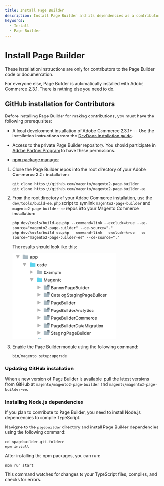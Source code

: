 ```yaml
---
title: Install Page Builder
description: Install Page Builder and its dependencies as a contributor.
keywords:
  - Install
  - Page Builder
---
```


# Install Page Builder

<InlineAlert variant="info" slots="text"/>

These installation instructions are only for contributors to the Page Builder code or documentation.

For everyone else, Page Builder is automatically installed with Adobe Commerce 2.3.1. There is nothing else you need to do.

## GitHub installation for Contributors

Before installing Page Builder for making contributions, you must have the following prerequisites:

-  A local development installation of Adobe Commerce 2.3.1+ -- Use the installation instructions from the [DevDocs installation guide](https://experienceleague.adobe.com/en/docs/commerce-operations/installation-guide/overview).

-  Access to the private Page Builder repository. You should participate in [Adobe Partner Program](https://business.adobe.com/products/magento/partners.html) to have these permissions.

-  [npm package manager](https://www.npmjs.com/get-npm)

1. Clone the Page Builder repos into the root directory of your Adobe Commerce 2.3+ installation:

    ```terminal
    git clone https://github.com/magento/magento2-page-builder
    git clone https://github.com/magento/magento2-page-builder-ee
    ```

1. From the root directory of your Adobe Commerce installation, use the `dev/tools/build-ee.php` script to symlink `magento2-page-builder` and `magento2-page-builder-ee` repos into your Magento Commerce installation:

    ```terminal
    php dev/tools/build-ee.php --command=link --exclude=true --ee-source="magento2-page-builder" --ce-source="."
    php dev/tools/build-ee.php --command=link --exclude=true --ee-source="magento2-page-builder-ee" --ce-source="."
    ```

    The results should look like this:

    ![Symlinks to Page Builder](../_images/page-builder/symlinked-pagebuilder.png)

1. Enable the Page Builder module using the following command:

    ```terminal
    bin/magento setup:upgrade
    ```

### Updating GitHub installation

When a new version of Page Builder is available, pull the latest versions from GitHub at `magento/magento2-page-builder` and `magento/magento2-page-builder-ee`.

### Installing Node.js dependencies

If you plan to contribute to Page Builder, you need to install Node.js dependencies to compile TypeScript.

Navigate to the `pagebuilder` directory and install Page Builder dependencies using the following command:

```terminal
cd <pagebuilder-git-folder>
npm install
```

After installing the npm packages, you can run:

```terminal
npm run start
```

This command watches for changes to your TypeScript files, compiles, and checks for errors.
